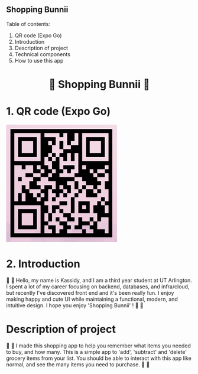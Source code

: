 ## Shopping Bunnii
Table of contents:
1. QR code (Expo Go)
2. Introduction
3. Description of project
4. Technical components
5. How to use this app

<h1 align="center">🍓 Shopping Bunnii 🍓</h1>

# 1. QR code (Expo Go)

<p align="left">
  <img src="QR%20-%20shopping%20bunnii.png" alt="QR code" width="300">
</p>


# 2. Introduction
🍓 🐻 
Hello, my name is Kassidy, and I am a third year student at UT Arlington. I spent a lot of my career focusing on backend, databases, and infra/cloud, but recently I've discovered front end and it's been really fun. I enjoy making happy and cute UI while maintaining a functional, modern, and intuitive design. I hope you enjoy 'Shopping Bunnii' ! 
🍓 🐻

# Description of project
🍓 🐻 I made this shopping app to help you remember what items you needed to buy, and how many. This is a simple app to 'add', 'subtract' and 'delete' grocery items from your list. You should be able to interact with this app like normal, and see the many items you need to purchase. 🍓 🐻
